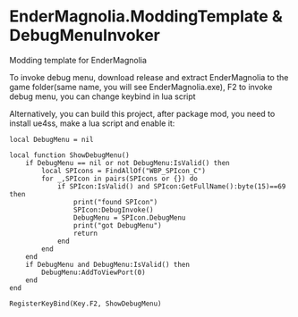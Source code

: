 # EnderMagnolia.ModdingTemplate & DebugMenuInvoker
Modding template for EnderMagnolia

To invoke debug menu, download release and extract EnderMagnolia to the game folder(same name, you will see EnderMagnolia.exe), F2 to invoke debug menu, you can change keybind in lua script

Alternatively, you can build this project, after package mod, you need to install ue4ss, make a lua script and enable it:

```
local DebugMenu = nil

local function ShowDebugMenu()
	if DebugMenu == nil or not DebugMenu:IsValid() then
		local SPIcons = FindAllOf("WBP_SPIcon_C")
		for _,SPIcon in pairs(SPIcons or {}) do
        	if SPIcon:IsValid() and SPIcon:GetFullName():byte(15)==69 then
        		print("found SPIcon")
            	SPIcon:DebugInvoke()
    			DebugMenu = SPIcon.DebugMenu
    			print("got DebugMenu")
            	return
        	end
    	end
    end
    if DebugMenu and DebugMenu:IsValid() then
    	DebugMenu:AddToViewPort(0)
    end
end

RegisterKeyBind(Key.F2, ShowDebugMenu)
```